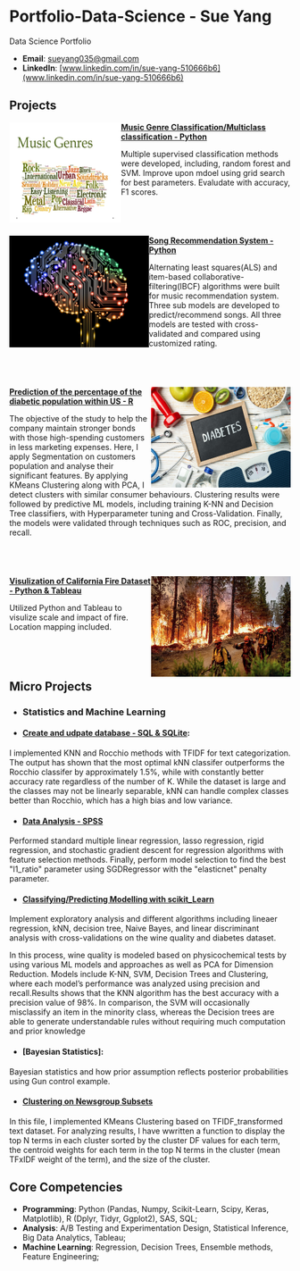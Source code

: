 # Portfolio-Data-Science - Sue Yang
Data Science Portfolio 

- **Email**: [sueyang035@gmail.com](sueyang035@gmail.com)
- **LinkedIn**: [www.linkedin.com/in/sue-yang-510666b6](www.linkedin.com/in/sue-yang-510666b6)

## Projects

<img align="left" width="200" height="180" src="https://github.com/sueyang035/Portfolio-Data-Science/blob/main/music.webp"> **[Music Genre Classification/Multiclass classification - Python](https://github.com/jjbocek/ToxicApp.git)**

Multiple supervised classification methods were developed, including, random forest and SVM.
Improve upon mdoel using grid search for best parameters. 
Evaludate with accuracy, F1 scores.


#
<br />

<img align="left" width="250" height="200" src="https://github.com/sueyang035/Portfolio-Data-Science/blob/main/song.webp"> **[Song Recommendation System - Python](https://github.com/Celinejxy/JESTER-DS)**

Alternating least squares(ALS) and item-based collaborative-filtering(IBCF) algorithms were built for music recommendation system. Three sub models are developed to predict/recommend songs. All three models are tested with cross-validated and compared using customized rating. 

#
<br />

<img align="right" width="250" height="180" src="https://github.com/sueyang035/Portfolio-Data-Science/blob/main/diabetes.jpg"> **[Prediction of the percentage of the diabetic population within US - R](https://github.com/Celinejxy/Predicting-Consumer-Spending.git)**

The objective of the study to help the company maintain stronger bonds with those high-spending customers in less marketing expenses. Here, I apply Segmentation on customers population and analyse their significant features. By applying KMeans Clustering along with PCA, I detect clusters with similar consumer behaviours. Clustering results were followed by predictive ML models, including training K-NN and Decision Tree classifiers, with Hyperparameter tuning and Cross-Validation. Finally, the models were validated through techniques such as ROC, precision, and recall.
#
<br />

<img align="right" width="250" height="180" src="https://github.com/sueyang035/Portfolio-Data-Science/blob/main/fire.webp"> **[Visulization of California Fire Dataset - Python & Tableau ]()**

Utilized Python and Tableau to visulize scale and impact of fire.
Location mapping included. 

#

<br />


## Micro Projects

- ### Statistics and Machine Learning

- #### **[Create and udpate database - SQL & SQLite]()**:

I implemented KNN and Rocchio methods with TFIDF for text categorization. The output has shown that the most optimal kNN classifer outperforms the Rocchio classifer by approximately 1.5%, while with constantly better accuracy rate regardless of the number of K. While the dataset is large and the classes may not be linearly separable, kNN can handle complex classes better than Rocchio, which has a high bias and low variance.

 - #### [Data Analysis - SPSS](linear_regression)
Performed standard multiple linear regression, lasso regression, rigid regression, and stochastic gradient descent for regression algorithms with feature selection methods. Finally, perform model selection to find the best "l1_ratio" parameter using SGDRegressor with  the "elasticnet" penalty parameter. 

- #### [Classifying/Predicting Modelling with scikit_Learn ](Classification)
Implement exploratory analysis and different algorithms including lineaer regression, kNN, decision tree, Naive Bayes, and linear discriminant analysis with cross-validations on the wine quality and diabetes dataset. 

In this process, wine quality is modeled based on physicochemical tests by using various ML models and approaches as well as PCA for Dimension Reduction. 
Models include K-NN, SVM, Decision Trees and Clustering, where each model’s performance was analyzed using precision and recall.Results shows that the KNN algorithm has the best accuracy with a precision value of 98%. In comparison, the SVM will occasionally misclassify an item in the minority class, whereas the Decision trees are able to generate understandable rules without requiring much computation and prior knowledge
- #### [Bayesian Statistics]:
Bayesian statistics and how prior assumption reflects posterior probabilities using Gun control example. 

 - ####  [Clustering on Newsgroup Subsets](KMeans_Newsgroup_subset)

In this file, I implemented KMeans Clustering based on TFIDF_transformed text dataset. For analyzing results, I have wwritten a function to display the top N terms in each cluster sorted by the cluster DF values for each term, the centroid weights for each term in the top N terms in the cluster (mean TFxIDF weight of the term), and the size of the cluster.
 
## Core Competencies

- **Programming**: Python (Pandas, Numpy, Scikit-Learn, Scipy, Keras, Matplotlib), R (Dplyr, Tidyr, Ggplot2), SAS, SQL;
- **Analysis**: A/B Testing and Experimentation Design, Statistical Inference, Big Data Analytics, Tableau; 
- **Machine Learning**: Regression, Decision Trees, Ensemble methods, Feature Engineering;
